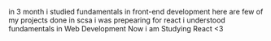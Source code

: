 in 3 month i studied fundamentals in front-end development here are few of my projects done in scsa i was prepearing for react i understood fundamentals in Web Development Now i am Studying React <3
